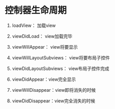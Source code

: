 # 控制器生命周期

1. loadView： 加载view

2. viewDidLoad： view加载完毕

3. viewWillAppear： view将要显示

4. viewWillLayoutSubviews： view将要布局子控件

5. viewDidLayoutSubviews： view布局子控件完成

6. viewDidAppear：view完全显示

7. viewWillDisappear：view即将消失的时候

8. viewDidDisappear：view完全消失的时候